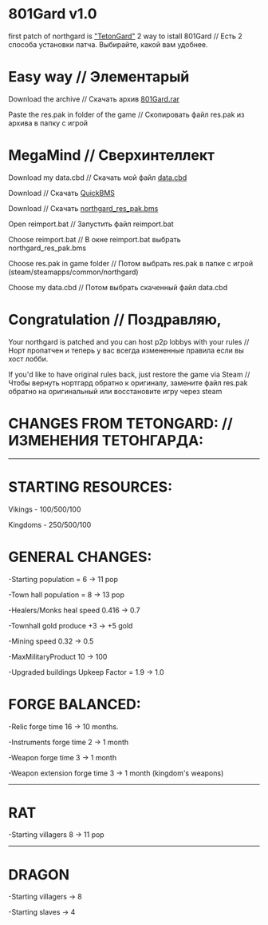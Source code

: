 # 801Gard v1.0

first patch of northgard is ["TetonGard"](https://github.com/tetonbl4/tetongard)
2 way to istall 801Gard  //  Есть 2 способа установки патча. Выбирайте, какой вам удобнее.

#  Easy way // Элементарый

Download the archive // Скачать архив [801Gard.rar](https://drive.google.com/file/d/1kEWvSCpVoYi5ZSOFaBCCkMAgEPkBS6mE/view?usp=sharing)
   
Paste the res.pak in folder of the game // Скопировать файл res.pak из архива в папку с игрой

# MegaMind // Сверхинтеллект

Download my data.cbd // Скачать мой файл [data.cbd](https://drive.google.com/file/d/1TmN1duqNlayoMJ15aCNcE33Z5yrDyICk/view?usp=sharing)

Download // Скачать [QuickBMS](https://aluigi.altervista.org/papers/quickbms.zip) 
   
Download // Скачать [northgard_res_pak.bms](https://drive.google.com/file/d/1_UqWCUoWvQw_LWCGJVuB0_lAblkzciiG/view?usp=drive_link) 

Open reimport.bat // Запустить файл reimport.bat

Choose reimport.bat // В окне reimport.bat выбрать northgard_res_pak.bms

Choose res.pak in game folder // Потом выбрать res.pak в папке с игрой (steam/steamapps/common/northgard)

Choose my data.cbd // Потом выбрать скаченный файл data.cbd

# Congratulation // Поздравляю, 
Your northgard is patched and you can host p2p lobbys with your rules // Норт пропатчен и теперь у вас всегда измененные правила если вы хост лобби.

If you'd like to have original rules back, just restore the game via Steam // Чтобы вернуть нортгард обратно к оригиналу, замените файл res.pak обратно на оригинальный или восстановите игру через steam

# CHANGES FROM TETONGARD: // ИЗМЕНЕНИЯ ТЕТОНГАРДА:
----------------------------------------------------------------
# STARTING RESOURCES:

Vikings - 100/500/100

Kingdoms - 250/500/100

# GENERAL CHANGES: 

-Starting population = 6 -> 11 pop

-Town hall population = 8 -> 13 pop

-Healers/Monks heal speed 0.416 -> 0.7

-Townhall gold produce +3 -> +5 gold

-Mining speed 0.32 -> 0.5

-MaxMilitaryProduct 10 -> 100

-Upgraded buildings Upkeep Factor = 1.9 -> 1.0

# FORGE BALANCED:

-Relic forge time 16 -> 10 months.

-Instruments forge time 2 -> 1 month

-Weapon forge time 3 -> 1 month

-Weapon extension forge time 3 -> 1 month (kingdom's weapons)

----------------------------------------------------------------
# RAT

-Starting villagers 8 -> 11 pop

----------------------------------------------------------------
# DRAGON

-Starting villagers -> 8 

-Starting slaves -> 4
